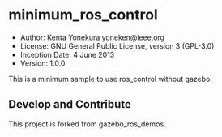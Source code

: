 # minimum_ros_control
* Author: Kenta Yonekura <yoneken@ieee.org>
* License: GNU General Public License, version 3 (GPL-3.0)
* Inception Date: 4 June 2013
* Version: 1.0.0

This is a minimum sample to use ros_control without gazebo.

## Develop and Contribute

This project is forked from gazebo_ros_demos.
